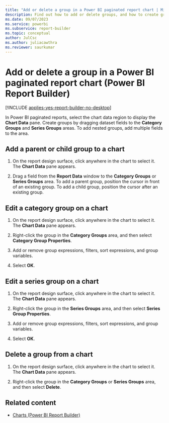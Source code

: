 ```yaml
---
title: "Add or delete a group in a Power BI paginated report chart | Microsoft Docs"
description: Find out how to add or delete groups, and how to create groups or nested groups in a Power BI paginated report by dragging dataset fields in Power BI Report Builder.
ms.date: 09/07/2023
ms.service: powerbi
ms.subservice: report-builder
ms.topic: conceptual
author: JulCsc
ms.author: juliacawthra
ms.reviewer: saurkumar
---
```

# Add or delete a group in a Power BI paginated report chart (Power BI Report Builder)

[!INCLUDE [applies-yes-report-builder-no-desktop](../../includes/applies-yes-report-builder-no-desktop.md)]

In Power BI paginated reports, select the chart data region to display the **Chart Data** pane. Create groups by dragging dataset fields to the **Category Groups** and **Series Groups** areas. To add nested groups, add multiple fields to the area.  
  
  
## Add a parent or child group to a chart  
  
1.  On the report design surface, click anywhere in the chart to select it. The **Chart Data** pane appears.  
  
1.  Drag a field from the **Report Data** window to the **Category Groups** or **Series Groups** area. To add a parent group, position the cursor in front of an existing group. To add a child group, position the cursor after an existing group.  
  
## Edit a category group on a chart  
  
1.  On the report design surface, click anywhere in the chart to select it. The **Chart Data** pane appears.  
  
1.  Right-click the group in the **Category Groups** area, and then select **Category Group Properties**.  
  
1.  Add or remove group expressions, filters, sort expressions, and group variables.  
  
1.  Select **OK**.
  
## Edit a series group on a chart  
  
1.  On the report design surface, click anywhere in the chart to select it. The **Chart Data** pane appears.  
  
1.  Right-click the group in the **Series Groups** area, and then select **Series Group Properties**.  
  
1.  Add or remove group expressions, filters, sort expressions, and group variables.  
  
1.  Select **OK**.
  
## Delete a group from a chart  
  
1.  On the report design surface, click anywhere in the chart to select it. The **Chart Data** pane appears.  
  
1.  Right-click the group in the **Category Groups** or **Series Groups** area, and then select **Delete**.  
  
## Related content

- [Charts (Power BI Report Builder)](../../paginated-reports/report-design/visualizations/charts-report-builder.md)  
  
  
